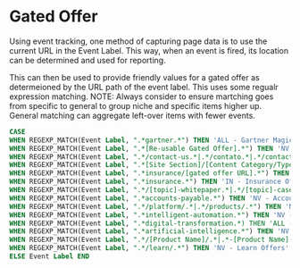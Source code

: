 # Gated Offer

Using event tracking, one method of capturing page data is to use the current URL in the Event Label. This way, when an event is fired, its location can be determined and used for reporting. 

This can then be used to provide friendly values for a gated offer as determeioned by the URL path of the event label. This uses some regualr expression matching. NOTE: Always consider to ensure martching goes from specific to general to group niche and specific items higher up. General matching can aggregate left-over items with fewer events. 

```SQL
CASE
WHEN REGEXP_MATCH(Event Label, ".*gartner.*") THEN 'ALL - Gartner Magic Quadrant'
WHEN REGEXP_MATCH(Event Label, ".*[Re-usable Gated Offer].*") THEN 'NV - [Gated Offer Label]'1
WHEN REGEXP_MATCH(Event Label, ".*/contact-us.*|.*/contato.*|.*/contactez-nous.*|.*/kontakt.*|.*/contactenos/.*") THEN 'NV - Contact Us'
WHEN REGEXP_MATCH(Event Label, ".*[Site Section]/[Content Category/Type].*") THEN '[Business Unit] - [Content Category/Type Label]'
WHEN REGEXP_MATCH(Event Label, ".*insurance/[gated offer URL].*") THEN 'IN - [Gated Offer]'
WHEN REGEXP_MATCH(Event Label, ".*insurance.*") THEN 'IN - Insurance Offers'
WHEN REGEXP_MATCH(Event Label, ".*/[topic]-whitepaper.*|.*/[topic]-case-study/.*") THEN '[Business Unit] - [Gated Offer]'
WHEN REGEXP_MATCH(Event Label, ".*accounts-payable.*") THEN 'NV - Accounts Payable Offers'
WHEN REGEXP_MATCH(Event Label, ".*/platform/.*|.*/products/.*") THEN 'NV - Product and Platform Offers'
WHEN REGEXP_MATCH(Event Label, ".*intelligent-automation.*") THEN 'NV - Intelligent Automation'
WHEN REGEXP_MATCH(Event Label, ".*digital-transformation.*) THEN 'ALL - Digital Transformation'
WHEN REGEXP_MATCH(Event Label, ".*artificial-intelligence.*") THEN 'NV - Artificial Intelligence Offers'
WHEN REGEXP_MATCH(Event Label, ".*/[Product Name]/.*|.*-[Product Name]-.*") THEN 'NV - [Product Name] Offers'
WHEN REGEXP_MATCH(Event Label, ".*/learn/.*") THEN 'NV - Learn Offers'
ELSE Event Label END 
```
